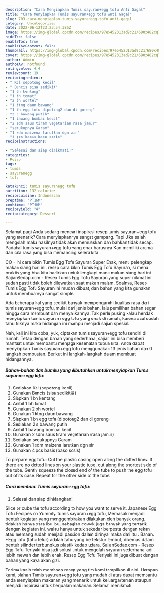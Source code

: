 ```yaml
---
description: "Cara Menyiapkan Tumis sayuran+egg tofu Anti Gagal"
title: "Cara Menyiapkan Tumis sayuran+egg tofu Anti Gagal"
slug: 703-cara-menyiapkan-tumis-sayuranegg-tofu-anti-gagal
category: Uncategorized
date: 2022-06-12T23:23:54.385Z
image: https://img-global.cpcdn.com/recipes/97e5452313ad9c21/680x482cq70/tumis-sayuranegg-tofu-foto-resep-utama.jpg
hideToc: false
enableToc: true
enableTocContent: false
thumbnail: https://img-global.cpcdn.com/recipes/97e5452313ad9c21/680x482cq70/tumis-sayuranegg-tofu-foto-resep-utama.jpg
cover: https://img-global.cpcdn.com/recipes/97e5452313ad9c21/680x482cq70/tumis-sayuranegg-tofu-foto-resep-utama.jpg
author: Admin
authorAv: notfound
ratingvalue: 4.4
reviewcount: 19
recipeingredient:
- " Kol sepotong kecil"
- " Buncis sisa sedikit"
- "1 bh kentang"
- "1 bh tomat"
- "2 bh wortel"
- "1 btng daun bawang"
- "1 bh egg tofu dipotong2 dan di goreng"
- "2 s bawang putih"
- "1 bawang bombai kecil"
- "2 sdm saus tiram vegetarian rasa jamur"
- "secukupnya Garam"
- "1 sdm maizena larutkan dgn air"
- "4 pcs basis baso sosis"
recipeinstructions:

- "Selesai dan siap dinikmati!"
categories:
- Resep
tags:
- tumis
- sayuranegg
- tofu

katakunci: tumis sayuranegg tofu 
nutrition: 132 calories
recipecuisine: Indonesian
preptime: "PT16M"
cooktime: "PT40M"
recipeyield: "4"
recipecategory: Dessert

---
```



Selamat pagi Anda sedang mencari inspirasi resep tumis sayuran+egg tofu yang menarik? Cara menyiapkannya sangat gampang. Tapi Jika salah mengolah maka hasilnya tidak akan memuaskan dan bahkan tidak sedap. Padahal tumis sayuran+egg tofu yang enak harusnya Kan memiliki aroma dan cita rasa yang bisa memancing selera kita.


CO - Ini cara bikin Tumis Egg Tofu Sayuran Super Enak, menu pelengkap makan siang hari ini. resep cara bikin Tumis Egg Tofu Sayuran, si menu praktis yang bisa kita hadirkan untuk lengkapi manu makan siang hari ini. SajianSedap.com - Resep Tumis Egg Tofu Sayuran yang super nikmat ini sudah pasti tidak boleh dilewatkan saat makan malam. Soalnya, Resep Tumis Egg Tofu Sayuran ini mudah dibuat, dan bahan yang kita gunakan untuk membuatnya sangat simple.

Ada beberapa hal yang sedikit banyak mempengaruhi kualitas rasa dari tumis sayuran+egg tofu, mulai dari jenis bahan, lalu pemilihan bahan segar hingga cara membuat dan menyajikannya. Tak perlu pusing kalau hendak menyiapkan tumis sayuran+egg tofu yang enak di rumah, karena asal sudah tahu triknya maka hidangan ini mampu menjadi sajian spesial.


Nah, kali ini kita coba, yuk, ciptakan tumis sayuran+egg tofu sendiri di rumah. Tetap dengan bahan yang sederhana, sajian ini bisa memberi manfaat untuk membantu menjaga kesehatan tubuh kita. Anda dapat menyiapkan Tumis sayuran+egg tofu menggunakan 13 jenis bahan dan 0 langkah pembuatan. Berikut ini langkah-langkah dalam membuat hidangannya.

<!--inarticleads1-->

##### Bahan-bahan dan bumbu yang dibutuhkan untuk menyiapkan Tumis sayuran+egg tofu:

1. Sediakan  Kol (sepotong kecil)
1. Gunakan  Buncis (sisa sedikit😁)
1. Siapkan 1 bh kentang
1. Ambil 1 bh tomat
1. Gunakan 2 bh wortel
1. Gunakan 1 btng daun bawang
1. Siapkan 1 bh egg tofu (dipotong2 dan di goreng)
1. Sediakan 2 s bawang putih
1. Ambil 1 bawang bombai kecil
1. Gunakan 2 sdm saus tiram vegetarian (rasa jamur)
1. Sediakan secukupnya Garam
1. Gunakan 1 sdm maizena larutkan dgn air
1. Gunakan 4 pcs basis (baso sosis)


To prepare egg tofu: Cut the plastic casing open along the dotted lines. If there are no dotted lines on your plastic tube, cut along the shortest side of the tube. Gently squeeze the closed end of the tube to push the egg tofu out of its case. Repeat for the other side of the tube. 

<!--inarticleads2-->

##### Cara membuat Tumis sayuran+egg tofu:


1. Selesai dan siap dihidangkan!

Slice or cube the tofu according to how you want to serve it. Japanese Egg Tofu Recipes on Yummly. tumis sayuran+egg tofu, Memasak menjadi bentuk kegiatan yang menggembirakan dilakukan oleh banyak orang. tidaklah hanya para ibu ibu, sebagian cowok juga banyak yang tertarik dengan kegiatan ini. walau hanya untuk sekedar berpesta dengan rekan atau memang sudah menjadi passion dalam dirinya. maka dari itu . Bahan. *Egg tofu (tahu telur) adalah tahu yang bertekstur lembut, dikemas dalam bentuk silinder terbungkus plastik kedap udara. SajianSedap.com - Resep Egg Tofu Teriyaki bisa jadi solusi untuk mengolah sayuran sederhana jadi lebih mewah dan lebih enak. Resep Egg Tofu Teriyaki ini juga dibuat dengan bahan yang kaya akan gizi. 

Terima kasih telah membaca resep yang tim kami tampilkan di sini. Harapan kami, olahan Tumis sayuran+egg tofu yang mudah di atas dapat membantu anda menyiapkan makanan yang menarik untuk keluarga/teman ataupun menjadi inspirasi untuk berjualan makanan. Selamat menikmati

